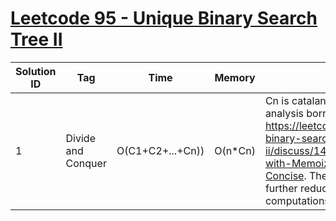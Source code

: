 # [Leetcode 95 - Unique Binary Search Tree II](https://leetcode.com/problems/unique-binary-search-trees-ii/)

| Solution ID | Tag | Time | Memory | Note |
| ----------- | --- | ---- | ------ | ---- |
| 1 | Divide and Conquer | O(C1+C2+...+Cn)) | O(n*Cn) | Cn is catalan number. The complexity analysis borrow from: <https://leetcode.com/problems/unique-binary-search-trees-ii/discuss/1440128/Python-DFS-with-Memoization-Clean-and-Concise>. The time complexity can be further reduced by caching previous computations. |

